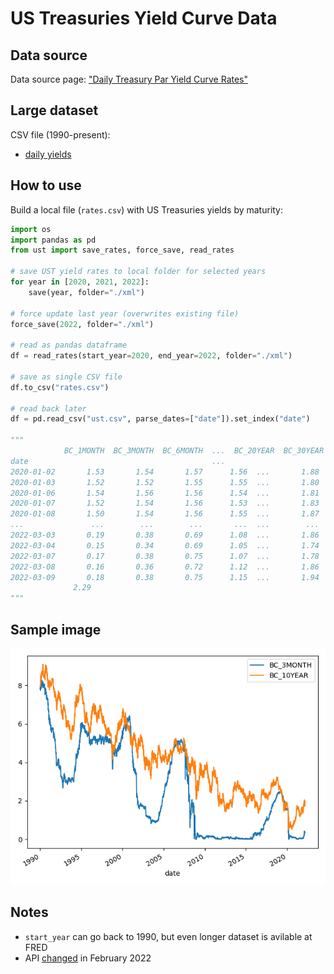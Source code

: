 # US Treasuries Yield Curve Data

## Data source

Data source page: ["Daily Treasury Par Yield Curve Rates"](https://home.treasury.gov/resource-center/data-chart-center/interest-rates/TextView?type=daily_treasury_yield_curve&field_tdr_date_value=2022) 

## Large dataset

CSV file (1990-present):

 - [daily yields](https://raw.githubusercontent.com/epogrebnyak/data-ust/master/ust.csv)
 
## How to use

Build a local file (`rates.csv`) with US Treasuries yields by maturity: 

```python
import os
import pandas as pd
from ust import save_rates, force_save, read_rates

# save UST yield rates to local folder for selected years
for year in [2020, 2021, 2022]:
    save(year, folder="./xml")

# force update last year (overwrites existing file)
force_save(2022, folder="./xml")

# read as pandas dataframe
df = read_rates(start_year=2020, end_year=2022, folder="./xml")

# save as single CSV file
df.to_csv("rates.csv")

# read back later
df = pd.read_csv("ust.csv", parse_dates=["date"]).set_index("date")

"""
            BC_1MONTH  BC_3MONTH  BC_6MONTH  ...  BC_20YEAR  BC_30YEAR  BC_30YEARDISPLAY
date                                         ...                                        
2020-01-02       1.53       1.54       1.57      1.56  ...       1.88       2.19       2.33              2.33
2020-01-03       1.52       1.52       1.55      1.55  ...       1.80       2.11       2.26              2.26
2020-01-06       1.54       1.56       1.56      1.54  ...       1.81       2.13       2.28              2.28
2020-01-07       1.52       1.54       1.56      1.53  ...       1.83       2.16       2.31              2.31
2020-01-08       1.50       1.54       1.56      1.55  ...       1.87       2.21       2.35              2.35
...               ...        ...        ...       ...  ...        ...        ...        ...               ...
2022-03-03       0.19       0.38       0.69      1.08  ...       1.86       2.32       2.24              2.24
2022-03-04       0.15       0.34       0.69      1.05  ...       1.74       2.23       2.16              2.16
2022-03-07       0.17       0.38       0.75      1.07  ...       1.78       2.29       2.19              2.19
2022-03-08       0.16       0.36       0.72      1.12  ...       1.86       2.34       2.24              2.24
2022-03-09       0.18       0.38       0.75      1.15  ...       1.94       2.38       2.29              2.29
              2.29
"""
```

## Sample image

![](ust.png)

## Notes

- `start_year` can go back to 1990, but even longer dataset is avilable at FRED
- API [changed](https://home.treasury.gov/developer-notice-xml-changes) in February 2022 


